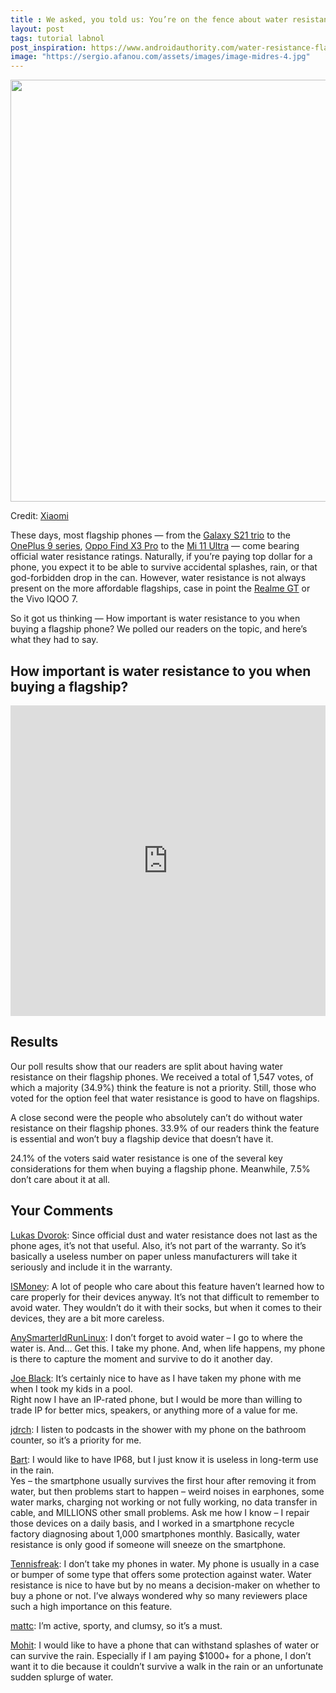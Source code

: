 ```yaml
---
title : We asked, you told us: You’re on the fence about water resistance on flagships
layout: post
tags: tutorial labnol
post_inspiration: https://www.androidauthority.com/water-resistance-flagships-poll-results-1214644/
image: "https://sergio.afanou.com/assets/images/image-midres-4.jpg"
---
```


<p><html><body></p>
<p style="text-align: center;"><img class="size-large wp-image-1213412 noname aa-img" title="Xiaomi Mi 11 Ultra splash" src="https://cdn57.androidauthority.net/wp-content/uploads/2021/03/Xiaomi-Mi-11-Ultra-splash-1200x675.jpg" alt="Xiaomi Mi 11 Ultra splash" width="1200" height="675" data-attachment-id="1213412" srcset="https://cdn57.androidauthority.net/wp-content/uploads/2021/03/Xiaomi-Mi-11-Ultra-splash-1200x675.jpg 1200w, https://cdn57.androidauthority.net/wp-content/uploads/2021/03/Xiaomi-Mi-11-Ultra-splash-300x170.jpg 300w, https://cdn57.androidauthority.net/wp-content/uploads/2021/03/Xiaomi-Mi-11-Ultra-splash-768x432.jpg 768w, https://cdn57.androidauthority.net/wp-content/uploads/2021/03/Xiaomi-Mi-11-Ultra-splash-1536x864.jpg 1536w, https://cdn57.androidauthority.net/wp-content/uploads/2021/03/Xiaomi-Mi-11-Ultra-splash-16x9.jpg 16w, https://cdn57.androidauthority.net/wp-content/uploads/2021/03/Xiaomi-Mi-11-Ultra-splash-32x18.jpg 32w, https://cdn57.androidauthority.net/wp-content/uploads/2021/03/Xiaomi-Mi-11-Ultra-splash-28x16.jpg 28w, https://cdn57.androidauthority.net/wp-content/uploads/2021/03/Xiaomi-Mi-11-Ultra-splash-56x32.jpg 56w, https://cdn57.androidauthority.net/wp-content/uploads/2021/03/Xiaomi-Mi-11-Ultra-splash-64x36.jpg 64w, https://cdn57.androidauthority.net/wp-content/uploads/2021/03/Xiaomi-Mi-11-Ultra-splash-712x400.jpg 712w, https://cdn57.androidauthority.net/wp-content/uploads/2021/03/Xiaomi-Mi-11-Ultra-splash-1000x563.jpg 1000w, https://cdn57.androidauthority.net/wp-content/uploads/2021/03/Xiaomi-Mi-11-Ultra-splash-792x446.jpg 792w, https://cdn57.androidauthority.net/wp-content/uploads/2021/03/Xiaomi-Mi-11-Ultra-splash-1280x720.jpg 1280w, https://cdn57.androidauthority.net/wp-content/uploads/2021/03/Xiaomi-Mi-11-Ultra-splash-840x472.jpg 840w, https://cdn57.androidauthority.net/wp-content/uploads/2021/03/Xiaomi-Mi-11-Ultra-splash-1340x754.jpg 1340w, https://cdn57.androidauthority.net/wp-content/uploads/2021/03/Xiaomi-Mi-11-Ultra-splash-770x433.jpg 770w, https://cdn57.androidauthority.net/wp-content/uploads/2021/03/Xiaomi-Mi-11-Ultra-splash-356x200.jpg 356w, https://cdn57.androidauthority.net/wp-content/uploads/2021/03/Xiaomi-Mi-11-Ultra-splash-675x380.jpg 675w, https://cdn57.androidauthority.net/wp-content/uploads/2021/03/Xiaomi-Mi-11-Ultra-splash.jpg 1920w" sizes="(max-width: 1200px) 100vw, 1200px" /></p>
<div class="aa-img-source-credit">
<div class="aa-img-source-and-credit full">
<div class="aa-img-source text-right"><span>Credit:</span> <a rel="nofollow" class="img-credit-link" target="_blank" href="https://blog.mi.com/en/2021/03/29/the-pinnacle-of-smartphone-photography-mi-11-ultra-launches-globally/">Xiaomi</a></div>
</div>
</div>
<p>These days, most flagship phones — from the <a href="https://www.androidauthority.com/samsung-galaxy-s21-series-1147733/">Galaxy S21 trio</a> to the <a href="https://www.androidauthority.com/oneplus-9-1170815/">OnePlus 9 series</a>, <a href="https://www.androidauthority.com/oppo-find-x3-pro-1192195/">Oppo Find X3 Pro</a> to the <a href="https://www.androidauthority.com/xiaomi-mi-11-1181900/">Mi 11 Ultra</a> — come bearing official water resistance ratings. Naturally, if you&#8217;re paying top dollar for a phone, you expect it to be able to survive accidental splashes, rain, or that god-forbidden drop in the can. However, water resistance is not always present on the more affordable flagships, case in point the <a href="https://www.androidauthority.com/realme-gt-1203211/">Realme GT</a> or the Vivo IQOO 7.</p>
<p>So it got us thinking — How important is water resistance to you when buying a flagship phone? We polled our readers on the topic, and here&#8217;s what they had to say.</p>
<h2>How important is water resistance to you when buying a flagship?</h2>
<p><iframe style="border: none;" title="Is water resistance important to you when buying a flagship?" src="https://e.infogram.com/d8577ec1-09db-4ed8-8c28-b5ae9c4393a5?src=embed" width="100%" height="497" frameborder="0" scrolling="no" allowfullscreen="allowfullscreen"><span data-mce-type="bookmark" style="display: inline-block; width: 0px; overflow: hidden; line-height: 0;" class="mce_SELRES_start">﻿</span></iframe></p>
<h2>Results</h2>
<p>Our poll results show that our readers are split about having water resistance on their flagship phones. We received a total of 1,547 votes, of which a majority (34.9%) think the feature is not a priority. Still, those who voted for the option feel that water resistance is good to have on flagships.</p>
<p>A close second were the people who absolutely can&#8217;t do without water resistance on their flagship phones. 33.9% of our readers think the feature is essential and won&#8217;t buy a flagship device that doesn&#8217;t have it.</p>
<p>24.1% of the voters said water resistance is one of the several key considerations for them when buying a flagship phone. Meanwhile, 7.5% don&#8217;t care about it at all.</p>
<h2>Your Comments</h2>
<p><a href="https://disqus.com/by/lukasdvorok/" target="_blank" rel="noopener">Lukas Dvorok</a>: Since official dust and water resistance does not last as the phone ages, it&#8217;s not that useful. Also, it&#8217;s not part of the warranty. So it&#8217;s basically a useless number on paper unless manufacturers will take it seriously and include it in the warranty.</p>
<p><a href="https://disqus.com/by/iaminf8nity/" target="_blank" rel="noopener">ISMoney</a>: A lot of people who care about this feature haven&#8217;t learned how to care properly for their devices anyway. It&#8217;s not that difficult to remember to avoid water. They wouldn&#8217;t do it with their socks, but when it comes to their devices, they are a bit more careless.</p>
<p><a href="https://disqus.com/by/disqus_9Geou5C4cx/" target="_blank" rel="noopener">AnySmarterIdRunLinux</a>: I don&#8217;t forget to avoid water &#8211; I go to where the water is. And&#8230; Get this. I take my phone. And, when life happens, my phone is there to capture the moment and survive to do it another day.</p>
<p><a href="https://disqus.com/by/disqus_Wz8WEjGNAW/" target="_blank" rel="noopener">Joe Black</a>: It&#8217;s certainly nice to have as I have taken my phone with me when I took my kids in a pool.<br />
Right now I have an IP-rated phone, but I would be more than willing to trade IP for better mics, speakers, or anything more of a value for me.</p>
<p><a href="https://disqus.com/by/jdrch/" target="_blank" rel="noopener">jdrch</a>: I listen to podcasts in the shower with my phone on the bathroom counter, so it&#8217;s a priority for me.</p>
<p><a href="https://disqus.com/by/Bart_123456/" target="_blank" rel="noopener">Bart</a>: I would like to have IP68, but I just know it is useless in long-term use in the rain.<br />
Yes &#8211; the smartphone usually survives the first hour after removing it from water, but then problems start to happen &#8211; weird noises in earphones, some water marks, charging not working or not fully working, no data transfer in cable, and MILLIONS other small problems. Ask me how I know &#8211; I repair those devices on a daily basis, and I worked in a smartphone recycle factory diagnosing about 1,000 smartphones monthly. Basically, water resistance is only good if someone will sneeze on the smartphone.</p>
<p><a href="https://disqus.com/by/disqus_65g5qtTcNl/" target="_blank" rel="noopener">Tennisfreak</a>: I don&#8217;t take my phones in water. My phone is usually in a case or bumper of some type that offers some protection against water. Water resistance is nice to have but by no means a decision-maker on whether to buy a phone or not. I&#8217;ve always wondered why so many reviewers place such a high importance on this feature.</p>
<p><a href="https://disqus.com/by/disqus_YdYamJAVwF/" target="_blank" rel="noopener">mattc</a>: I&#8217;m active, sporty, and clumsy, so it&#8217;s a must.</p>
<p><a href="https://disqus.com/by/disqus_8o9yKAzrk9/" target="_blank" rel="noopener">Mohit</a>: I would like to have a phone that can withstand splashes of water or can survive the rain. Especially if I am paying $1000+ for a phone, I don&#8217;t want it to die because it couldn&#8217;t survive a walk in the rain or an unfortunate sudden splurge of water.</p>
</body></html></p>
